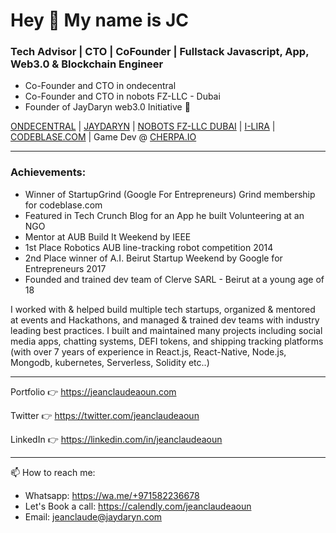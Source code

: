 # Hey 👋 My name is JC

### Tech Advisor | CTO | CoFounder | Fullstack Javascript, App, Web3.0 & Blockchain Engineer
- Co-Founder and CTO in ondecentral
- Co-Founder and CTO in nobots FZ-LLC - Dubai
- Founder of JayDaryn web3.0 Initiative 🚀

[ONDECENTRAL](https://ondecentral.com) | [JAYDARYN](https://jaydarym.com) |  [NOBOTS FZ-LLC DUBAI](nobotsinc.com) | [I-LIRA](https://i-lira.com) |  [CODEBLASE.COM](https://codeblase.com) | Game Dev @ [CHERPA.IO](https://cherpa.io)

---

### Achievements:
* Winner of StartupGrind (Google For Entrepreneurs) Grind membership for codeblase.com 
* Featured in Tech Crunch Blog for an App he built Volunteering at an NGO
* Mentor at AUB Build It Weekend by IEEE
* 1st Place Robotics AUB line-tracking robot competition 2014
* 2nd Place winner of A.I. Beirut Startup Weekend by Google for Entrepreneurs 2017
* Founded and trained dev team of Clerve SARL - Beirut at a young age of 18

I worked with & helped build multiple tech startups, organized & mentored at events and Hackathons, and managed & trained dev teams with industry leading best practices. I built and maintained many projects including social media apps, chatting systems, DEFI tokens, and shipping tracking platforms (with over 7 years of experience in React.js, React-Native, Node.js, Mongodb, kubernetes, Serverless, Solidity etc..)

---

Portfolio 👉 https://jeanclaudeaoun.com

Twitter 👉 https://twitter.com/jeanclaudeaoun

LinkedIn 👉 https://linkedin.com/in/jeanclaudeaoun

---

📫 How to reach me:
- Whatsapp: https://wa.me/+971582236678
- Let's Book a call: https://calendly.com/jeanclaudeaoun
- Email: jeanclaude@jaydaryn.com

